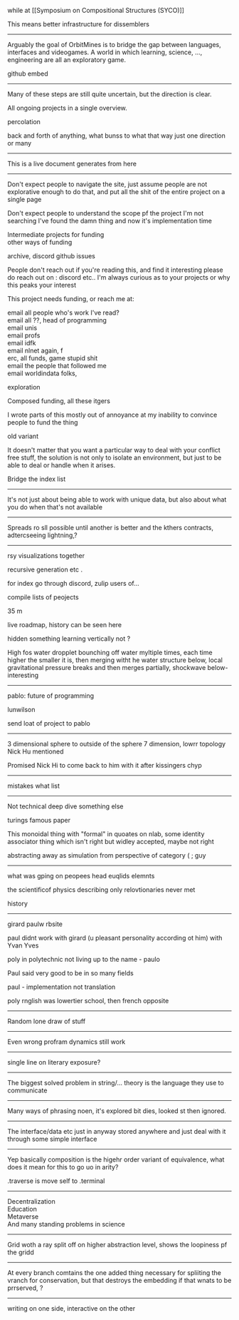 while at [[Symposium on Compositional Structures (SYCO)]]

This means better infrastructure for dissemblers

---

Arguably the goal of OrbitMines is to bridge the gap between languages, interfaces and videogames. A world in which learning, science, ..., engineering are all an exploratory game.  
  
github embed

---

Many of these steps are still quite uncertain, but the direction is clear.  
  
All ongoing projects in a single overview.  
  
  
percolation  
  
back and forth of anything, what bunss to what that way just one direction or many

---

This is a live document generates from here

---

Don't expect people to navigate the site, just assume people are not explorative enough to do that, and put all the shit of the entire project on a single page  
  
Don't expect people to understand the scope pf the project I'm not searching I've found the damn thing and now it's implementation time  
  
Intermediate projects for funding  
other ways of funding  
  
archive, discord github issues  
  
  
People don't reach out if you're reading this, and find it interesting please do reach out on : discord etc.. I'm always curious as to your projects or why this peaks your interest  
  
This project needs funding, or reach me at:  
  
  
email all people who's work I've read?  
email all ??, head of programming  
email unis  
email profs  
email idfk  
email nlnet again, f  
erc, all funds, game stupid shit  
email the people that followed me  
email worldindata folks,  
  
exploration  
  
Composed funding, all these itgers  
  
  
I wrote parts of this mostly out of annoyance at my inability to convince people to fund the thing  
  
old variant  
  
It doesn't matter that you want a particular way to deal with your conflict free stuff, the solution is not only to isolate an environment, but just to be able to deal or handle when it arises.  
  
Bridge the index list

---

It's not just about being able to work with unique data, but also about what you do when that's not available

---

Spreads ro sll possible until another is better and the kthers contracts, adtercseeing lightning,?

---

rsy visualizations together  
  
recursive generation etc .  
  
for index go through discord, zulip users of...  
  
compile lists of peojects  
  
  
35 m  
  
live roadmap, history can be seen here  
  
  
hidden something learning vertically not ?  
  
  
High fos water dropplet bounching off water myltiple times, each time higher the smaller it is, then merging witht he water structure below, local gravitational pressure breaks and then merges partially, shockwave below- interesting

---

pablo:
future of programming  
  
lunwilson  
  
send loat of project to pablo

---

3 dimensional sphere to outside of the sphere 7 dimension, lowrr topology Nick Hu mentioned  
  
Promised Nick Hi to come back to him with it after kissingers chyp

---

mistakes what list

---

Not technical deep dive something else  
  
turings famous paper  
  
  
This monoidal thing with "formal" in quoates on nlab, some identity associator thing which isn't right but widley accepted, maybe not right  
  
  
abstracting away as simulation from perspective of category ( ; guy

---

what was gping on peopees head euqlids elemnts  
  
the scientificof physics describing only relovtionaries never met  
  
history

---

girard paulw rbsite  
  
paul didnt work with girard (u pleasant personality according ot him) with Yvan Yves  
  
poly in polytechnic not living up to the name - paulo  
  
Paul said very good to be in so many fields  
  
paul - implementation not translation  
  
poly rnglish was lowertier school, then french opposite

---

Random lone draw of stuff

---

Even wrong profram dynamics still work

---

single line on literary exposure?

---

The biggest solved problem in string/... theory is the language they use to communicate

---

Many ways of phrasing noen, it's explored bit dies, looked st then ignored.

---

The interface/data etc just in anyway stored anywhere and just deal with it through some simple interface

---

Yep basically composition is the higehr order variant of equivalence, what does it mean for this to go uo in arity?  
  
.traverse is move self to .terminal

---

Decentralization  
Education  
Metaverse  
And many standing problems in science

---

Grid woth a ray split off on higher abstraction level, shows the loopiness pf the gridd

---

At every branch comtains the one added thing necessary for spliiting the vranch for conservation, but that destroys the embedding if that wnats to be prrserved, ?

---

writing on one side, interactive on the other